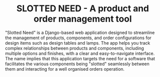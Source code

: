 <h1 align="center">SLOTTED NEED - A product and order management tool</h1>

"Slotted Need" is a Django-based web application designed to streamline the management of products, components, and order configurations for design items such as design tables and lamps. The app helps you track complex relationships between products and components, including multiple options and finishes, with a clear and easy-to-navigate interface. The name implies that this application targets the need for a software that facilitates the various components being "slotted" seamlessly between them and interacting for a well organised orders operation.
